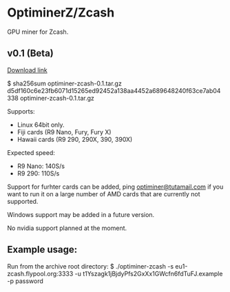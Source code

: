 # OptiminerZ/Zcash

GPU miner for Zcash.

## v0.1 (Beta)
[Download link](https://github.com/Optiminer/OptiminerZcash/raw/master/optiminer-zcash-0.1.tar.gz)

$ sha256sum optiminer-zcash-0.1.tar.gz 
d5df160c6e23fb6071d15265ed92452a138aa4452a689648240f63ce7ab04338  optiminer-zcash-0.1.tar.gz

Supports:
- Linux 64bit only.
- Fiji cards (R9 Nano, Fury, Fury X)
- Hawaii cards (R9 290, 290X, 390, 390X)

Expected speed:
- R9 Nano: 140S/s
- R9 290: 110S/s

Support for furhter cards can be added, ping optiminer@tutamail.com if you
want to run it on a large number of AMD cards that are currently not
supported.

Windows support may be added in a future version.

No nvidia support planned at the moment.

## Example usage:
Run from the archive root directory:
$ ./optiminer-zcash -s eu1-zcash.flypool.org:3333 -u t1Yszagk1jBjdyPfs2GxXx1GWcfn6fdTuFJ.example -p password


